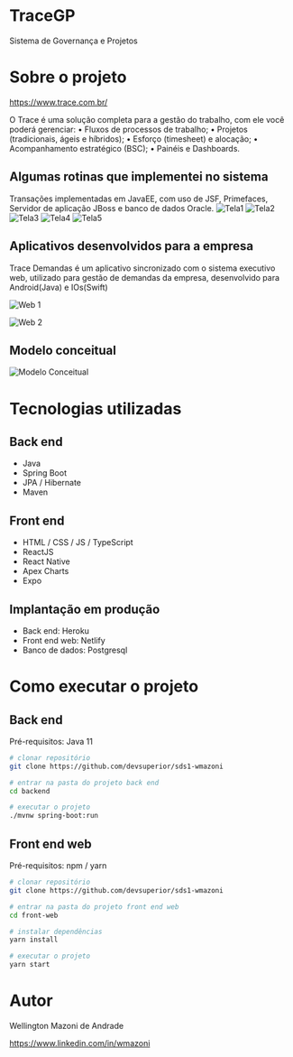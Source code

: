 # TraceGP
Sistema de Governança e Projetos

# Sobre o projeto

https://www.trace.com.br/

O Trace é uma solução completa para a gestão do trabalho, com ele você poderá gerenciar:
•	Fluxos de processos de trabalho;
•	Projetos (tradicionais, ágeis e híbridos);
•	Esforço (timesheet) e alocação;
•	Acompanhamento estratégico (BSC);
•	Painéis e Dashboards.

## Algumas rotinas que implementei no sistema
Transações implementadas em JavaEE, com uso de JSF, Primefaces, Servidor de aplicação JBoss e banco de dados Oracle.
![Tela1](https://github.com/JohnAndersonDuarte/TraceGP/blob/main/img/Tela1.png) ![Tela2](https://github.com/JohnAndersonDuarte/TraceGP/blob/main/img/Tela2.png) 
![Tela3](https://github.com/JohnAndersonDuarte/TraceGP/blob/main/img/Tela3.png) ![Tela4](https://github.com/JohnAndersonDuarte/TraceGP/blob/main/img/Tela4.png)
![Tela5](https://github.com/JohnAndersonDuarte/TraceGP/blob/main/img/Tela5.png)

## Aplicativos desenvolvidos para a empresa
Trace Demandas é um aplicativo sincronizado com o sistema executivo web, utilizado para gestão de demandas da empresa, desenvolvido para Android(Java) e IOs(Swift)

![Web 1](https://github.com/acenelio/assets/raw/main/sds1/web1.png)

![Web 2](https://github.com/acenelio/assets/raw/main/sds1/web2.png)

## Modelo conceitual
![Modelo Conceitual](https://github.com/acenelio/assets/raw/main/sds1/modelo-conceitual.png)

# Tecnologias utilizadas
## Back end
- Java
- Spring Boot
- JPA / Hibernate
- Maven
## Front end
- HTML / CSS / JS / TypeScript
- ReactJS
- React Native
- Apex Charts
- Expo
## Implantação em produção
- Back end: Heroku
- Front end web: Netlify
- Banco de dados: Postgresql

# Como executar o projeto

## Back end
Pré-requisitos: Java 11

```bash
# clonar repositório
git clone https://github.com/devsuperior/sds1-wmazoni

# entrar na pasta do projeto back end
cd backend

# executar o projeto
./mvnw spring-boot:run
```

## Front end web
Pré-requisitos: npm / yarn

```bash
# clonar repositório
git clone https://github.com/devsuperior/sds1-wmazoni

# entrar na pasta do projeto front end web
cd front-web

# instalar dependências
yarn install

# executar o projeto
yarn start
```

# Autor

Wellington Mazoni de Andrade

https://www.linkedin.com/in/wmazoni

